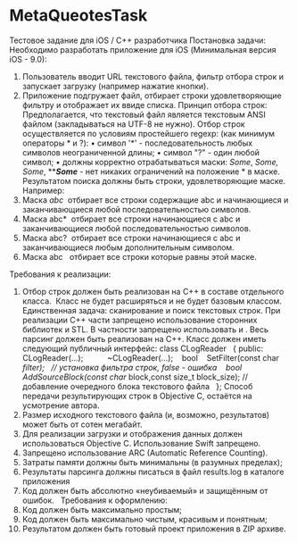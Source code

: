 # MetaQueotesTask


Тестовое задание для iOS / C++ разработчика
Постановка задачи:
Необходимо разработать приложение для iOS (Минимальная версия iOS - 9.0):
1. Пользователь вводит URL текстового файла, фильтр отбора строк и запускает загрузку (например нажатие кнопки).
2. Приложение подгружает файл, отбирает строки удовлетворяющие фильтру и отображает их ввиде списка.
Принцип отбора строк:
Предполагается, что текстовый файл является текстовым ANSI файлом (закладываться на UTF-8 не нужно).
Отбор строк осуществляется по условиям простейшего regexp: (как минимум операторы * и ?):
•	cимвол '*' - последовательность любых символов неограниченной длины;
•	cимвол "?" - один любой символ;
•	должны корректно отрабатываться маски: *Some*, *Some, Some*, *****Some*** - нет никаких ограничений на положение * в маске.
Результатом поиска должны быть строки, удовлетворяющие маске.
Например:
1. Маска *abc*  отбирает все строки содержащие abc и начинающиеся и заканчивающиеся любой последовательностью символов.
2. Маска abc*  отбирает все строки начинающиеся с abc и заканчивающиеся любой последовательностью символов.
3. Маска abc?  отбирает все строки начинающиеся с abc и заканчивающиеся любым дополнительным символом.
4. Маска abc   отбирает все строки которые равны этой маске.

Требования к реализации:
1. Отбор строк должен быть реализован на С++ в составе отдельного класса.  Класс не будет расширяться и не будет базовым классом. Единственная задача: сканирование и поиск текстовых строк. При реализации С++ части запрещено использование сторонних библиотек и STL. В частности запрещено использовать <regex> и <ifstream>. Весь парсинг должен быть реализован на С++.
Класс должен иметь следующий публичный интерфейс:
class CLogReader   { public:            CLogReader(...);           ~CLogReader(...);
   bool    SetFilter(const char *filter);   // установка фильтра строк, false - ошибка
   bool    AddSourceBlock(const char* block,const size_t block_size); // добавление очередного блока текстового файла   };
Способ передачи результирующих строк в Objective C, остаётся на усмотрение автора.
2. Размер исходного текстового файла (и, возможно, результатов) может быть от сотен мегабайт.
3. Для реализации загрузки и отображения данных должен использоваться Objective C. Использование Swift запрещено.
4. Запрещено использование ARC (Automatic Reference Counting).
5. Затраты памяти должны быть минимальны (в разумных пределах);
6. Результаты парсинга должны писаться в файл results.log в каталоге приложения
7. Код должен быть абсолютно «неубиваемый» и защищённым от ошибок.
 
Требования к оформлению:
1. Код должен быть максимально простым;
2. Код должен быть максимально чистым, красивым и понятным;
3. Результатом должен быть готовый проект приложения в ZIP архиве.
